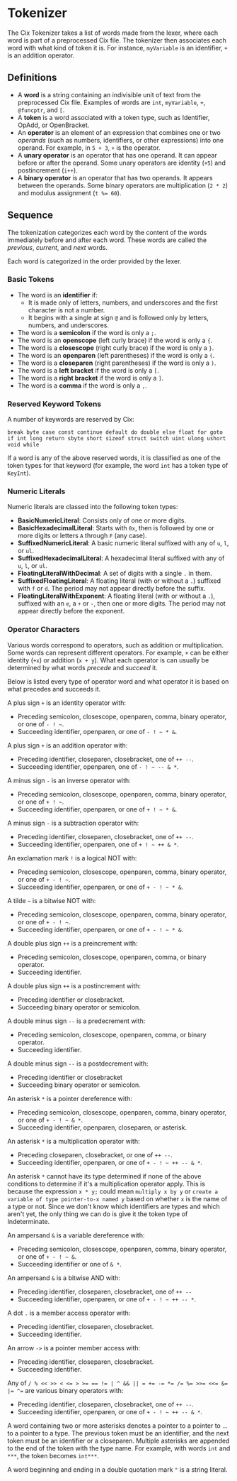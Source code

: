 # Tokenizer

The Cix Tokenizer takes a list of words made from the lexer, where each word is part of a preprocessed Cix file. The tokenizer then associates each word with what kind of token it is. For instance, `myVariable` is an identifier, `+` is an addition operator.

## Definitions

* A **word** is a string containing an indivisible unit of text from the preprocessed Cix file. Examples of words are `int`, `myVariable`, `+`, `@funcptr`, and `[`.
* A **token** is a word associated with a token type, such as Identifier, OpAdd, or OpenBracket.
* An **operator** is an element of an expression that combines one or two *operands* (such as numbers, identifiers, or other expressions) into one operand. For example, in `5 + 3`, `+` is the operator.
* A **unary operator** is an operator that has one operand. It can appear before or after the operand. Some unary operators are identity (`+5`) and postincrement (`i++`).
* A **binary operator** is an operator that has two operands. It appears between the operands. Some binary operators are multiplication (`2 * 2`) and modulus assignment (`t %= 60`).

## Sequence

The tokenization categorizes each word by the content of the words immediately before and after each word. These words are called the *previous*, *current*, and *next* words.

Each word is categorized in the order provided by the lexer.

### Basic Tokens
* The word is an **identifier** if:
    * It is made only of letters, numbers, and underscores and the first character is not a number.
    * It begins with a single at sign `@` and is followed only by letters, numbers, and underscores.
* The word is a **semicolon** if the word is only a `;`.
* The word is an **openscope** (left curly brace) if the word is only a `{`.
* The word is a **closescope** (right curly brace) if the word is only a `}`.
* The word is an **openparen** (left parentheses) if the word is only a `(`.
* The word is a **closeparen** (right parentheses) if the word is only a `)`.
* The word is a **left bracket** if the word is only a `[`.
* The word is a **right bracket** if the word is only a `]`.
* The word is a **comma** if the word is only a `,`.

### Reserved Keyword Tokens
A number of keywords are reserved by Cix:

```
break byte case const continue default do double else float for goto if int long return sbyte short sizeof struct switch uint ulong ushort void while
```

If a word is any of the above reserved words, it is classified as one of the token types for that keyword (for example, the word `int` has a token type of `KeyInt`).

### Numeric Literals

Numeric literals are classed into the following token types:

* **BasicNumericLiteral**: Consists only of one or more digits.
* **BasicHexadecimalLiteral**: Starts with `0x`, then is followed by one or more digits or letters `A` through `F` (any case).
* **SuffixedNumericLiteral**: A basic numeric literal suffixed with any of `u`, `l`, or `ul`.
* **SuffixedHexadecimalLiteral**: A hexadecimal literal suffixed with any of `u`, `l`, or `ul`.
* **FloatingLiteralWithDecimal**: A set of digits with a single `.` in them.
* **SuffixedFloatingLiteral**: A floating literal (with or without a `.`) suffixed with `f` or `d`. The period may not appear directly before the suffix.
* **FloatingLiteralWithExponent**: A floating literal (with or without a `.`), suffixed with an `e`, a `+` or `-`, then one or more digits. The period may not appear directly before the exponent.

### Operator Characters

Various words correspond to operators, such as addition or multiplication. Some words can represent different operators. For example, `+` can be either identity (`+x`) or addition (`x + y`). What each operator is can usually be determined by what words *precede* and *succeed* it.

Below is listed every type of operator word and what operator it is based on what precedes and succeeds it.

A plus sign `+` is an identity operator with:
* Preceding semicolon, closescope, openparen, comma, binary operator, or one of `- ! ~`. 
* Succeeding identifier, openparen, or one of `- ! ~ * &`.

A plus sign `+` is an addition operator with:
* Preceding identifier, closeparen, closebracket, one of `++ --`.
* Succeeding identifier, openparen, one of `- ! ~ -- & *`.

A minus sign `-` is an inverse operator with:
* Preceding semicolon, closescope, openparen, comma, binary operator, or one of `+ ! ~`.
* Succeeding identifier, openparen, or one of `+ ! ~ * &`.

A minus sign `-` is a subtraction operator with:
* Preceding identifier, closeparen, closebracket, one of `++ --`.
* Succeeding identifier, openparen, one of `+ ! ~ ++ & *`.

An exclamation mark `!` is a logical NOT with:
* Preceding semicolon, closescope, openparen, comma, binary operator, or one of `+ - ! ~`.
* Succeeding identifier, openparen, or one of `+ - ! ~ * &`.

A tilde `~` is a bitwise NOT with:
* Preceding semicolon, closescope, openparen, comma, binary operator, or one of `+ - ! ~`.
* Succeeding identifier, openparen, or one of `+ - ! ~ * &`.

A double plus sign `++` is a preincrement with:
* Preceding semicolon, closescope, openparen, comma, or binary operator. 
* Succeeding identifier.

A double plus sign `++` is a postincrement with:
* Preceding identifier or closebracket. 
* Succeeding binary operator or semicolon.

A double minus sign `--` is a predecrement with:
* Preceding semicolon, closescope, openparen, comma, or binary operator. 
* Succeeding identifier.

A double minus sign `--` is a postdecrement with:
* Preceding identifier or closebracket
* Succeeding binary operator or semicolon.

An asterisk `*` is a pointer dereference with:
* Preceding semicolon, closescope, openparen, comma, binary operator, or one of `+ - ! ~ & *`.
* Succeeding identifier, openparen, closeparen, or asterisk.

An asterisk `*` is a multiplication operator with:
* Preceding closeparen, closebracket, or one of `++ --`.
* Succeeding identifier, openparen, or one of `+ - ! ~ ++ -- & *`.

An asterisk `*` cannot have its type determined if none of the above conditions to determine if it's a multiplication operator apply. This is because the expression `x * y;` could mean `multiply x by y` or `create a variable of type pointer-to-x named y` based on whether `x` is the name of a type or not. Since we don't know which identifiers are types and which aren't yet, the only thing we can do is give it the token type of Indeterminate.

An ampersand `&` is a variable dereference with:
* Preceding semicolon, closescope, openparen, comma, binary operator, or one of `+ - ! ~ &`. 
* Succeeding identifier or one of `& *`.

An ampersand `&` is a bitwise AND with:
* Preceding identifier, closeparen, closebracket, one of `++ --`
* Succeeding identifier, openparen, or one of `+ - ! ~ ++ -- *`.

A dot `.` is a member access operator with:
* Preceding identifier, closeparen, closebracket.
* Succeeding identifier.

An arrow `->` is a pointer member access with:
* Preceding identifier, closeparen, closebracket.
* Succeeding identifier.

Any of `/ % << >> < <= > >= == != | ^ && || = += -= *= /= %= >>= <<= &= |= ^=` are various binary operators with:
* Preceding identifier, closeparen, closebracket, one of `++ --`. 
* Succeeding identifier, openparen, or one of `+ - ! ~ ++ -- & *`.

A word containing two or more asterisks denotes a pointer to a pointer to ... to a pointer to a type. The previous token must be an identifier, and the next token must be an identifier or a closeparen. Multiple asterisks are appended to the end of the token with the type name. For example, with words `int` and `***`, the token becomes `int***`.

A word beginning and ending in a double quotation mark `"` is a string literal.